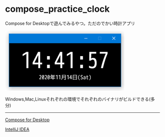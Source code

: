 # compose_practice_clock
Compose for Desktopで遊んでみるやつ。ただのでかい時計アプリ

![ss](/screenshots/ss.png?raw=true)

Windows,Mac,Linuxそれぞれの環境でそれぞれのバイナリがビルドできる(多分)

---

[Compose for Desktop](https://www.jetbrains.com/lp/compose/)

[IntelliJ IDEA](https://www.jetbrains.com/ja-jp/idea/)
